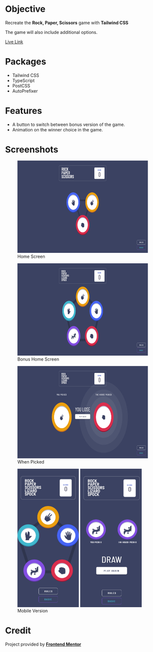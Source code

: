 # Objective

Recreate the **Rock, Paper, Scissors** game with **Tailwind CSS**

The game will also include additional options.

[Live Link](https://antran1245.github.io/rock-paper-scissors/)

# Packages

- Tailwind CSS
- TypeScript
- PostCSS
- AutoPrefixer

# Features

- A button to switch between bonus version of the game.
- Animation on the winner choice in the game.

# Screenshots

<figure>
  <img src="./screenshots/home.png" alt="home" width="600" height="300"/>
  <figcaption>Home Screen</figcaption>
</figure>

<figure>
  <img src="./screenshots/home_bonus.png" alt="home" width="600" height="300"/>
  <figcaption>Bonus Home Screen</figcaption>
</figure>

<figure>
  <img src="./screenshots/picked.png" alt="home" width="600" height="300"/>
  <figcaption>When Picked</figcaption>
</figure>

<figure>
  <img src="./screenshots/home_mobile.png" alt="home" width="200" height="450"/>
  <img src="./screenshots/picked_mobile.png" alt="home" width="200" height="450"/>
  <figcaption>Mobile Version</figcaption>
</figure>

# Credit

Project provided by [**Frontend Mentor**](https://www.frontendmentor.io/challenges/rock-paper-scissors-game-pTgwgvgH)
